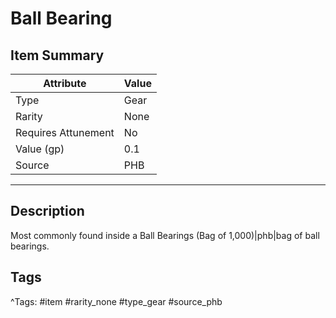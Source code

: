 # Ball Bearing

## Item Summary

| Attribute            | Value                        |
|----------------------|------------------------------|
| Type                 | Gear |
| Rarity               | None             |
| Requires Attunement  | No                |
| Value (gp)           | 0.1    |
| Source               | PHB |

---

## Description

Most commonly found inside a Ball Bearings (Bag of 1,000)|phb|bag of ball bearings.

## Tags

^Tags: #item #rarity_none #type_gear #source_phb